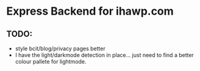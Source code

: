 # Express Backend for ihawp.com

## TODO:
+ style bcit/blog/privacy pages better
+ I have the light/darkmode detection in place... just need to find a better colour pallete for lightmode.